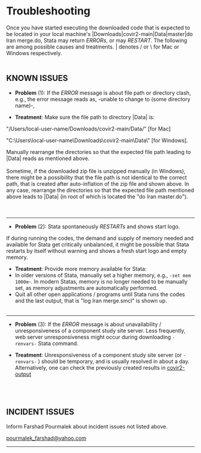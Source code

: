 # Troubleshooting


Once you have started executing the downloaded code that is expected to be located in your local machine's |Downloads|covir2-main|Data|master|do Iran merge.do, Stata may return *ERRORs*, or may *RESTART*. The following are among possible causes and treatments. | denotes / or \ for Mac or Windows respectively. 
<br/><br/>

## KNOWN ISSUES


* **Problem** (1): If the *ERROR* message is about file path or directory clash, e.g., the error message reads as, -unable to change to (some directory name)-, 

* **Treatment**: Make sure the file path to directory |Data| is: 

"/Users/local-user-name/Downloads/covir2-main/Data/" [for Mac]

"C:\Users\local-user-name\Downloads\covir2-main\Data\\" [for Windows].

Manually rearrange the directories so that the expected file path leading to |Data| reads as mentioned above. 
<br/><br/>
Sometime, if the downloaded zip file is unzipped manually (in Windows), there might be a possibility that the file path is not identical to the correct path, that is created after auto-inflation of the zip file and shown above. In any case, rearrange the directories so that the expected file path mentioned above leads to |Data| (in root of which is located the "do Iran master.do").   
<br/><br/>
********************************************************************************************************************************************
* **Problem** (2): Stata spontaneously *RESTARTs* and shows start logo. 

If during running the codes, the demand and supply of memory needed and available for Stata get critically unbalanced, it might be possible that Stata restarts by itself without warning and shows a fresh start logo and empty memory. 
- **Treatment**: Provide more memory available for Stata:
- In older versions of Stata, manually set a higher memory, e.g., `-set mem 1000m`-. In modern Statas, memory is no longer needed to be manually set, as memory adjustments are automatically performed.
- Quit all other open applications / programs until Stata runs the codes and the last output, that is "log Iran merge.smcl" is shown up. 
<br/><br/>
********************************************************************************************************************************************
* **Problem** (3): If the *ERROR* message is about unavailability / unresponsiveness of a component study site server. Less frequently, web server unresponsiveness might occur during downloading `-renvars-` Stata command. 

* **Treatment**: Unresponsiveness of a component study site server (or `-renvars-` ) should be temporary, and is usually resolved in about a day. Alternatively, one can check the previously created results in [covir2-output](https://github.com/pourmalek/covir2-output) 
<br/><br/>
<br/><br/>


## INCIDENT ISSUES


Inform Farshad Pourmalek about incident issues not listed above. 

pourmalek_farshad@yahoo.com

********************************************************************************************************************************************


